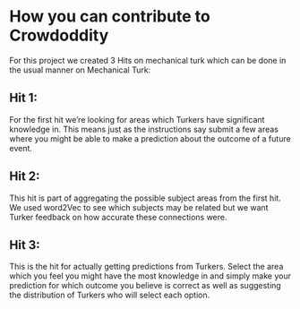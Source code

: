 # How you can contribute to Crowdoddity
For this project we created 3 Hits on mechanical turk which can be done in the usual manner on Mechanical Turk:

## Hit 1: 
For the first hit we’re looking for areas which Turkers have significant knowledge in. This means just as the instructions say submit a few areas where you might be able to make a prediction about the outcome of a future event.

## Hit 2: 
This hit is part of aggregating the possible subject areas from the first hit. We used word2Vec to see which subjects may be related but we want Turker feedback on how accurate these connections were.

## Hit 3:
This is the hit for actually getting predictions from Turkers. Select the area which you feel you might have the most knowledge in and simply make your prediction for which outcome you believe is correct as well as suggesting the distribution of Turkers who will select each option.